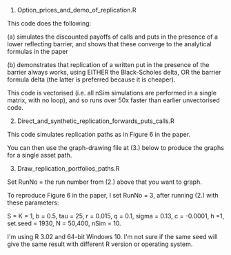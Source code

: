 1. Option_prices_and_demo_of_replication.R

This code does the following:

(a) simulates the discounted payoffs of calls and puts in the presence of a lower reflecting barrier, and shows that     these converge to the analytical formulas in the paper 

(b) demonstrates that replication of a written put in the presence of the barrier always works, using EITHER the 
Black-Scholes delta, OR the barrier formula delta (the latter is preferred because it is cheaper).

This code is vectorised (i.e. all nSim simulations are performed in a single matrix, with no loop), and so runs over 50x faster than earlier unvectorised code.


2. Direct_and_synthetic_replication_forwards_puts_calls.R

This code simulates replication paths as in Figure 6 in the paper. 

You can then use the graph-drawing file at (3.) below to produce the graphs for a single asset path.


3. Draw_replication_portfolios_paths.R

Set RunNo = the run number from (2.) above that you want to graph.

To reproduce Figure 6 in the paper, I set RunNo = 3, after running (2.) with these parameters:

S = K = 1, b = 0.5, tau = 25, r = 0.015, q = 0.1,  sigma = 0.13, c = -0.0001, h =1, 
set.seed = 1930, N = 50,400, nSim = 10.

I'm using R 3.02 and 64-bit Windows 10. I'm not sure if the same seed will give the same result with different R version or operating system.
